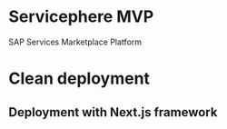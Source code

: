 # Servicephere MVP

SAP Services Marketplace Platform

# Clean deployment
## Deployment with Next.js framework
